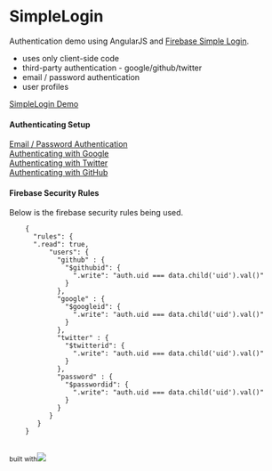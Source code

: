 SimpleLogin
===========

Authentication demo using AngularJS and
<a href='https://www.firebase.com/docs/security/simple-login-overview.html'>Firebase Simple Login</a>. 
  - uses only client-side code
  - third-party authentication - google/github/twitter
  - email / password authentication
  - user profiles

<a href='http://bittopia.ca/dev/SimpleLogin'>SimpleLogin Demo</a>


<h4>Authenticating Setup</h4>

<a href="https://www.firebase.com/docs/security/simple-login-email-password.html">Email / Password Authentication</a><br />
<a href="https://www.firebase.com/docs/security/simple-login-google.html">Authenticating with Google</a><br />
<a href="https://www.firebase.com/docs/security/simple-login-twitter.html">Authenticating with Twitter</a><br />
<a href="https://www.firebase.com/docs/security/simple-login-github.html">Authenticating with GitHub</a><br />

<h4>Firebase Security Rules</h4>

Below is the firebase security rules being used.


        {  
          "rules": {   
          ".read": true,
              "users": {
                "github" : {
                  "$githubid": {
                    ".write": "auth.uid === data.child('uid').val()"
                  }
                },
                "google" : {
                  "$googleid": {
                    ".write": "auth.uid === data.child('uid').val()"
                  }
                },
                "twitter" : {
                  "$twitterid": {
                    ".write": "auth.uid === data.child('uid').val()"
                  }
                },
                "password" : {
                  "$passwordid": {
                    ".write": "auth.uid === data.child('uid').val()"
                  }
                }      
              }
           }
        }

<br />
<sup>built with<a href='https://www.firebase.com/'><img src='http://i.imgur.com/ZVL0Jkt.png'/></sup></a>
